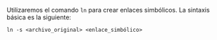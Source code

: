 Utilizaremos el comando `ln` para crear enlaces simbólicos. La sintaxis básica es la siguiente:

```shell
ln -s <archivo_original> <enlace_simbólico>
```